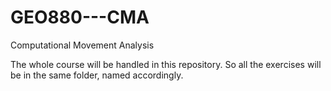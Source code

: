 # GEO880---CMA
Computational Movement Analysis

The whole course will be handled in this repository. So all the exercises will be in the same folder, named accordingly.
